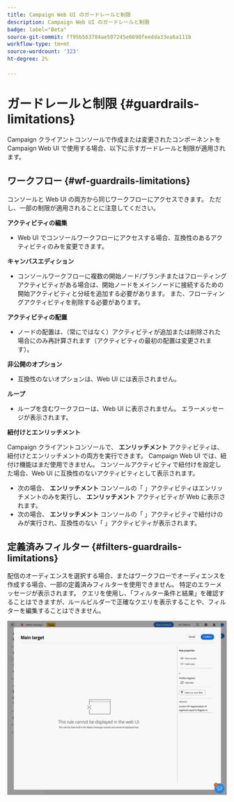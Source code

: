 ```yaml
---
title: Campaign Web UI のガードレールと制限
description: Campaign Web UI のガードレールと制限
badge: label="Beta"
source-git-commit: ff95b563784ae507245e6690feedda33ea6a111b
workflow-type: tm+mt
source-wordcount: '323'
ht-degree: 2%

---
```



# ガードレールと制限 {#guardrails-limitations}

Campaign クライアントコンソールで作成または変更されたコンポーネントを Campaign Web UI で使用する場合、以下に示すガードレールと制限が適用されます。

## ワークフロー {#wf-guardrails-limitations}

コンソールと Web UI の両方から同じワークフローにアクセスできます。 ただし、一部の制限が適用されることに注意してください。

**アクティビティの編集**

* Web UI でコンソールワークフローにアクセスする場合、互換性のあるアクティビティのみを変更できます。

**キャンバスエディション**

* コンソールワークフローに複数の開始ノード/ブランチまたはフローティングアクティビティがある場合は、開始ノードをメインノードに接続するための開始アクティビティと分岐を追加する必要があります。 また、フローティングアクティビティを削除する必要があります。

**アクティビティの配置**

* ノードの配置は、（常にではなく）アクティビティが追加または削除された場合にのみ再計算されます（アクティビティの最初の配置は変更されます）。

**非公開のオプション**

* 互換性のないオプションは、Web UI には表示されません。

**ループ**

* ループを含むワークフローは、Web UI に表示されません。 エラーメッセージが表示されます。

**紐付けとエンリッチメント**

Campaign クライアントコンソールで、 **エンリッチメント** アクティビティは、紐付けとエンリッチメントの両方を実行できます。 Campaign Web UI では、紐付け機能はまだ使用できません。 コンソールアクティビティで紐付けを設定した場合、Web UI に互換性のないアクティビティとして表示されます。

* 次の場合、 **エンリッチメント** コンソールの「 」アクティビティはエンリッチメントのみを実行し、 **エンリッチメント** アクティビティが Web に表示されます。
* 次の場合、 **エンリッチメント** コンソールの「 」アクティビティで紐付けのみが実行され、互換性のない「 」アクティビティが表示されます。

## 定義済みフィルター {#filters-guardrails-limitations}


配信のオーディエンスを選択する場合、またはワークフローでオーディエンスを作成する場合、一部の定義済みフィルターを使用できません。 特定のエラーメッセージが表示されます。 クエリを使用し、「フィルター条件と結果」を確認することはできますが、ルールビルダーで正確なクエリを表示することや、フィルターを編集することはできません。

![](assets/filter-unavailable.png)
